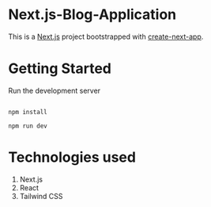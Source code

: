 # Next.js-Blog-Application
This is a [Next.js](https://nextjs.org/) project bootstrapped with [create-next-app](https://github.com/vercel/next.js/tree/canary/packages/create-next-app).

# Getting Started

Run the development server 
```

npm install 

npm run dev
```

# Technologies used
1. Next.js
2. React
3. Tailwind CSS
